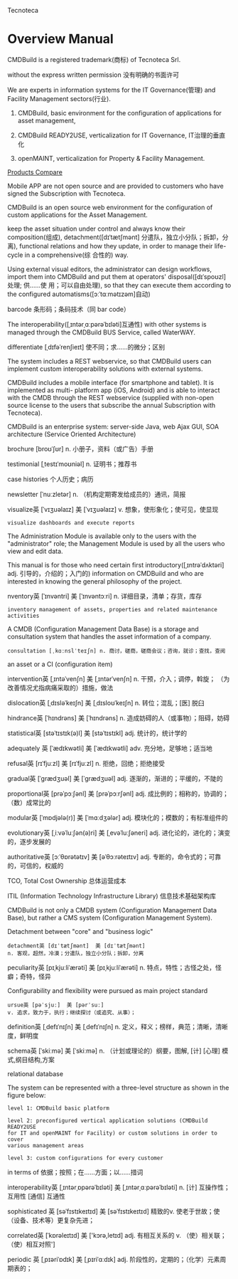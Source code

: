 Tecnoteca

# Overview Manual

CMDBuild is a registered trademark(商标) of Tecnoteca Srl.

without the express written permission 没有明确的书面许可

We are experts in information systems for the IT Governance(管理) and Facility
Management sectors(行业).


1. CMDBuild, basic environment for the configuration of applications for asset management,

2. CMDBuild READY2USE, verticalization for IT Governance, IT治理的垂直化

3. openMAINT, verticalization for Property & Facility Management.


[Products Compare](https://www.cmdbuild.org/en/products)

Mobile APP are not open source and are provided to customers who have signed
the Subscription with Tecnoteca.

CMDBuild is an open source web environment for the configuration of custom
applications for the Asset Management.

keep the asset situation under control and always know their composition(组成),
detachment([dɪˈtætʃmənt] 分遣队，独立小分队；拆卸，分离), functional relations
and how they update, in order to manage their life-cycle in a comprehensive(综
合性的) way.

Using external visual editors, the administrator can design workflows, import
them into CMDBuild and put them at operators' disposal([dɪˈspoʊzl]处理; 供……使
用；可以自由处理), so that they can execute them according to the configured
automatisms([ɔːˈtɑːmətɪzəm]自动)

barcode 条形码；条码技术（同 bar code）

The interoperability([ˌɪntərˌɑːpərəˈbɪləti]互通性) with other systems is
managed through the CMDBuild BUS Service, called WaterWAY.

differentiate [ˌdɪfəˈrenʃieɪt] 使不同；求……的微分；区别

The system includes a REST webservice, so that CMDBuild users can implement
custom interoperability solutions with external systems.

CMDBuild includes a mobile interface (for smartphone and tablet). It is
implemented as multi- platform app (iOS, Android) and is able to interact with
the CMDB through the REST webservice (supplied with non-open source license to
the users that subscribe the annual Subscription with Tecnoteca).

CMDBuild is an enterprise system: server-side Java, web Ajax GUI, SOA
architecture (Service Oriented Architecture)

brochure [broʊˈʃʊr] n. 小册子，资料（或广告）手册

testimonial [ˌtestɪˈmoʊniəl] n. 证明书；推荐书

case histories  个人历史；病历

newsletter [ˈnuːzletər] n. （机构定期寄发给成员的）通讯，简报


visualize英 [ˈvɪʒuəlaɪz]  美 [ˈvɪʒuəlaɪz] v. 想象，使形象化；使可见，使显现

    visualize dashboards and execute reports

The Administration Module is available only to the users with the
"administrator" role; the Management Module is used by all the users who view
and edit data.

This manual is for those who need certain first introductory([ˌɪntrəˈdʌktəri]
adj. 引导的，介绍的；入门的) information on CMDBuild and who are interested in
knowing the general philosophy of the project.

nventory英 [ˈɪnvəntri]  美 [ˈɪnvəntɔːri] n. 详细目录，清单；存货，库存

    inventory management of assets, properties and related maintenance
    activities

A CMDB (Configuration Management Data Base) is a storage and consultation
system that handles the asset information of a company.

    consultation [ˌkɑːnslˈteɪʃn] n. 商讨，磋商，磋商会议；咨询，就诊；查找，查阅


 an asset or a CI (configuration item)

 intervention英 [ˌɪntəˈvenʃn]  美 [ˌɪntərˈvenʃn] n. 干预，介入；调停，斡旋；
 （为改善情况尤指病痛采取的）措施，做法

 dislocation英 [ˌdɪsləˈkeɪʃn]  美 [ˌdɪsloʊˈkeɪʃn] n. 转位；混乱；[医] 脱臼

 hindrance英 [ˈhɪndrəns]  美 [ˈhɪndrəns] n. 造成妨碍的人（或事物）；阻碍，妨碍

 statistical英 [stəˈtɪstɪk(ə)l]  美 [stəˈtɪstɪkl] adj. 统计的，统计学的

 adequately 英 [ˈædɪkwətli]  美 [ˈædɪkwətli] adv. 充分地，足够地；适当地

 refusal英 [rɪˈfjuːzl]  美 [rɪˈfjuːzl] n. 拒绝，回绝；拒绝接受

 gradual英 [ˈɡrædʒuəl]  美 [ˈɡrædʒuəl] adj. 逐渐的，渐进的；平缓的，不陡的

 proportional英 [prəˈpɔːʃənl]  美 [prəˈpɔːrʃənl] adj. 成比例的；相称的，协调的；（数）成常比的

 modular英 [ˈmɒdjələ(r)]  美 [ˈmɑːdʒələr] adj. 模块化的；模数的；有标准组件的

 evolutionary英 [ˌiːvəˈluːʃən(ə)ri]  美 [ˌevəˈluːʃəneri] adj. 进化论的，进化的；演变的，逐步发展的

 authoritative英 [ɔːˈθɒrətətɪv]  美 [əˈθɔːrəteɪtɪv] adj. 专断的，命令式的；可靠的，可信的，权威的

 TCO, Total Cost Ownership 总体运营成本

 ITIL (Information Technology Infrastructure Library) 信息技术基础架构库

CMDBuild is not only a CMDB system (Configuration Management Data Base), but
rather a CMS system (Configuration Management System).


Detachment between "core" and "business logic"

    detachment英 [dɪˈtætʃmənt]  美 [dɪˈtætʃmənt] 
    n. 客观，超然，冷漠；分遣队，独立小分队；拆卸，分离


peculiarity英 [pɪˌkjuːliˈærəti]  美 [pɪˌkjuːliˈærəti] 
n. 特点，特性；古怪之处，怪癖；奇特，怪异

Configurability and flexibility were pursued as main project standard

    ursue英 [pəˈsjuː]  美 [pərˈsuː] 
    v. 追求，致力于，执行；继续探讨（或追究、从事）；

definition英 [ˌdefɪˈnɪʃn]  美 [ˌdefɪˈnɪʃn] 
n. 定义，释义；榜样，典范；清晰，清晰度，鲜明度

schema英 [ˈskiːmə]  美 [ˈskiːmə] 
n. （计划或理论的）纲要，图解, [计] [心理] 模式,纲目结构,方案

relational database

The system can be represented with a three-level structure as shown in the figure below:

    level 1: CMDBuild basic platform

    level 2: preconfigured vertical application solutions (CMDBuild READY2USE
    for IT and openMAINT for Facility) or custom solutions in order to cover
    various management areas

    level 3: custom configurations for every customer

in terms of 依据；按照；在……方面；以……措词

interoperability英 [ˌɪntərˌɒpərəˈbɪləti]  美 [ˌɪntərˌɑːpərəˈbɪləti] 
n. [计] 互操作性；互用性 [通信] 互通性

sophisticated 英 [səˈfɪstɪkeɪtɪd]  美 [səˈfɪstɪkeɪtɪd] 
精致的v. 使老于世故；使（设备、技术等）更复杂先进；

correlated英 [ˈkɒrəleɪtɪd]  美 ['kɔrə,letɪd] 
adj. 有相互关系的
v. （使）相关联；（使）相互对照']


periodic 英 [ˌpɪəriˈɒdɪk]  美 [ˌpɪriˈɑːdɪk] 
adj. 阶段性的，定期的；（化学）元素周期表的；
